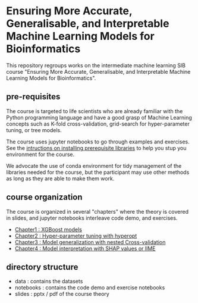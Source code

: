 

# Ensuring More Accurate, Generalisable, and Interpretable Machine Learning Models for Bioinformatics



This repository regroups works on the intermediate machine learning SIB course "Ensuring More Accurate, Generalisable, and Interpretable Machine Learning Models for Bioinformatics".

## pre-requisites

The course is targeted to life scientists who are already familiar with the Python programming language and have a good grasp of Machine Learning concepts such as K-fold cross-validation, grid-search for hyper-parameter tuning, or tree models.


The course uses jupyter notebooks to go through examples and exercises. 
See the [intructions on installing prerequisite libraries](env_setup.md) to help you stup you environment for the course.

We advocate the use of conda environment for tidy management of the libraries needed for the course, but the participant may use other methods as long as they are able to make them work.


## course organization 

The course is organized in several "chapters" where the theory is covered in slides, and jupyter notebooks interleave code demo, and exercises.

 * [Chapter1 : XGBoost models](notebooks/01_XGBoost.ipynb)
 * [Chapter2 : Hyper-parameter tuning with hyperopt](notebooks/02_hyperopt.ipynb)
 * [Chapter3 : Model generalization with nested Cross-validation](notebooks/03_nestedCV.ipynb)
 * [Chapter4 : Model interpretation with SHAP values or lIME](notebooks/04_model_explanation.ipynb)

## directory structure

* data : contains the datasets
* notebooks : contains the code demo and exercise notebooks
* slides : pptx / pdf of the course theory


